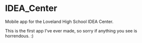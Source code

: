 # IDEA_Center
Mobile app for the Loveland High School IDEA Center.

This is the first app I've ever made, so sorry if anything you see is horrendous. :)